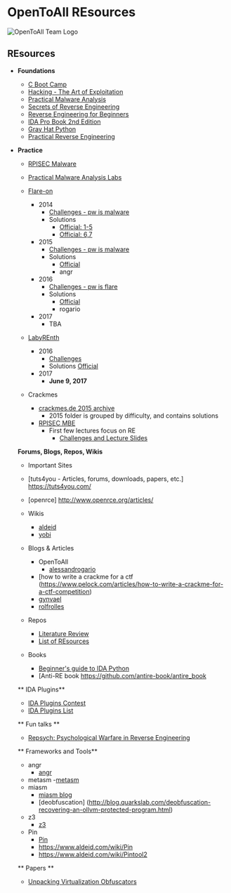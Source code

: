 # OpenToAll REsources
![OpenToAll Team Logo](./Images/practical_malware_analysis_cover.png)

## REsources

- **Foundations**
  - [C Boot Camp](http://gribblelab.org/CBootCamp/)
  - [Hacking - The Art of Exploitation](https://www.nostarch.com/hacking2.htm)
  - [Practical Malware Analysis](https://www.nostarch.com/malware)
  - [Secrets of Reverse Engineering](https://www.amazon.ca/Reversing-Secrets-Engineering-Eldad-Eilam/dp/0764574817)
  - [Reverse Engineering for Beginners](https://beginners.re/)
  - [IDA Pro Book 2nd Edition](https://www.nostarch.com/idapro2.htm)
  - [Gray Hat Python](https://www.nostarch.com/ghpython.htm)
  - [Practical Reverse Engineering](https://www.amazon.ca/Practical-Reverse-Engineering-Reversing-Obfuscation/dp/1118787315)

- **Practice**
  - [RPISEC Malware](https://github.com/RPISEC/Malware/)
  - [Practical Malware Analysis Labs](https://practicalmalwareanalysis.com/labs/)
  - [Flare-on](http://flare-on.com)
    - 2014
        - [Challenges - pw is malware](http://flare-on.com/files/2014_FLAREOn_Challenges.zip)
        - Solutions
            - [Official: 1-5](https://www.fireeye.com/blog/threat-research/2014/11/the_flare_on_challen.html)
            - [Official: 6,7](https://www.fireeye.com/blog/threat-research/2014/11/flare_on_challengep.html)
    - 2015
        - [Challenges - pw is malware](http://flare-on.com/files/2015_FLAREOn_Challenges.zip)
        - Solutions
            - [Official](https://www.fireeye.com/blog/threat-research/2015/09/flare-on_challenges.html)
            - angr
    - 2016
        - [Challenges - pw is flare](http://flare-on.com/files/Flare-On3_Challenges.zip)
        - Solutions
            - [Official](https://www.fireeye.com/blog/threat-research/2016/11/2016_flare-on_challe.html)
            - rogario
    - 2017
        - TBA

  - [LabyREnth](http://labyrenth.com/)
    - 2016
        - [Challenges](http://labyrenth.com/archive/challenges.html)
        - Solutions
            [Official](http://researchcenter.paloaltonetworks.com/tag/labyrenth/)
    - 2017
        - **June 9, 2017**

  - Crackmes
    - [crackmes.de 2015 archive](https://tuts4you.com/download.php?view.3152)
        - 2015 folder is grouped by difficulty, and contains solutions
    - [RPISEC MBE](https://github.com/RPISEC/MBE)
        - First few lectures focus on RE
            - [Challenges and Lecture Slides](http://security.cs.rpi.edu/courses/binexp-spring2015/)

  **Forums, Blogs, Repos, Wikis**
  - Important Sites
   - [tuts4you - Articles, forums, downloads, papers, etc.] https://tuts4you.com/
   - [openrce] http://www.openrce.org/articles/

  - Wikis
    - [aldeid](https://www.aldeid.com)
    - [yobi](http://wiki.yobi.be/wiki/Reverse-Engineering)

  - Blogs & Articles
    - OpenToAll
      - [alessandrogario](https://alessandrogar.io/)
    - [how to write a crackme for a ctf (https://www.pelock.com/articles/how-to-write-a-crackme-for-a-ctf-competition)
    - [gynvael](http://gynvael.coldwind.pl/?blog=1)
    - [rolfrolles](http://www.msreverseengineering.com/blog/)
  - Repos
    - [Literature Review](https://github.com/REMath/literature_review/)
    - [List of REsources](https://github.com/wtsxDev/reverse-engineering)
  - Books
    - [Beginner's guide to IDA Python](https://leanpub.com/IDAPython-Book)
    - [Anti-RE book  https://github.com/antire-book/antire_book

  ** IDA Plugins**
    - [IDA Plugins Contest](https://www.hex-rays.com/contests/)
    - [IDA Plugins List](https://github.com/onethawt/idaplugins-list)

  ** Fun talks **
    - [Repsych: Psychological Warfare in Reverse Engineering](https://www.youtube.com/watch?v=HlUe0TUHOIc)

  ** Frameworks and Tools**
    - angr
        - [angr](http://angr.io/)
    - metasm
        -[metasm](https://github.com/jjyg/metasm/)
    - miasm
        - [miasm blog](http://www.miasm.re/blog/)
        - [deobfuscation] (http://blog.quarkslab.com/deobfuscation-recovering-an-ollvm-protected-program.html)
    - z3
      - [z3](https://github.com/Z3Prover/z3)
    - Pin
        - [Pin](https://software.intel.com/en-us/articles/pin-a-dynamic-binary-instrumentation-tool)
        - https://www.aldeid.com/wiki/Pin
        - https://www.aldeid.com/wiki/Pintool2

  ** Papers **
    - [Unpacking Virtualization Obfuscators](https://www.usenix.org/legacy/events/woot09/tech/full_papers/rolles.pdf)
